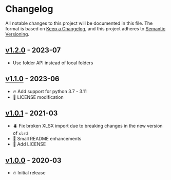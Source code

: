 # Changelog

All notable changes to this project will be documented in this file. The format is based on [Keep a Changelog](https://keepachangelog.com/en/1.0.0/),
and this project adheres to [Semantic Versioning](https://semver.org/spec/v2.0.0.html).

## [v1.2.0](https://github.com/dataiku/dss-plugin-excel-sheet-importer/releases/tag/v1.0.2) - 2023-07
- Use folder API instead of local folders

## [v1.1.0](https://github.com/dataiku/dss-plugin-excel-sheet-importer/releases/tag/v1.1.0) - 2023-06

- 🔥 Add support for python 3.7 - 3.11
- 📙 LICENSE modification

## [v1.0.1](https://github.com/dataiku/dss-plugin-excel-sheet-importer/releases/tag/v1.0.1) - 2021-03

- 🪲 Fix broken XLSX import due to breaking changes in the new version of `xlrd`
- 💅 Small README enhancements
- 📙 Add LICENSE

## [v1.0.0](https://github.com/dataiku/dss-plugin-excel-sheet-importer/releases/tag/v1.0.0) - 2020-03

- 🔥 Initial release
